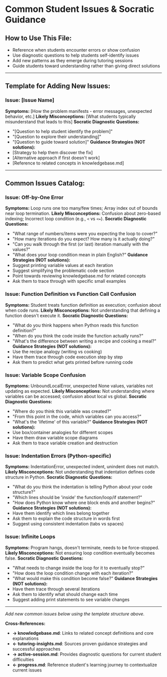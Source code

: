 <!-- Memory Bank File: Common Student Issues Catalog -->
<!-- Purpose: Catalog of common errors and Socratic diagnostic approaches -->
<!-- Update Frequency: When new error patterns emerge during tutoring -->
<!-- Cross-references: Links to knowledgebase.md for related concepts -->

# Common Student Issues & Socratic Guidance

## How to Use This File:
- Reference when students encounter errors or show confusion
- Use diagnostic questions to help students self-identify issues
- Add new patterns as they emerge during tutoring sessions
- Guide students toward understanding rather than giving direct solutions

---

## Template for Adding New Issues:

### Issue: [Issue Name]
**Symptoms:** [How the problem manifests - error messages, unexpected behavior, etc.]
**Likely Misconceptions:** [What students typically misunderstand that leads to this]
**Socratic Diagnostic Questions:**
- "[Question to help student identify the problem]"
- "[Question to explore their understanding]"
- "[Question to guide toward solution]"
**Guidance Strategies (NOT solutions):**
- [Strategy to help them discover the fix]
- [Alternative approach if first doesn't work]
- [Reference to related concepts in knowledgebase.md]

---

## Common Issues Catalog:

### Issue: Off-by-One Error
**Symptoms:** Loop runs one too many/few times; Array index out of bounds near loop termination.
**Likely Misconceptions:** Confusion about zero-based indexing; Incorrect loop condition (e.g., `<` vs `<=`).
**Socratic Diagnostic Questions:**
- "What range of numbers/items were you expecting the loop to cover?"
- "How many iterations do you expect? How many is it actually doing?"
- "Can you walk through the first (or last) iteration manually with the values?"
- "What does your loop condition mean in plain English?"
**Guidance Strategies (NOT solutions):**
- Suggest printing variable values at each iteration
- Suggest simplifying the problematic code section
- Point towards reviewing knowledgebase.md for related concepts
- Ask them to trace through with specific small examples

### Issue: Function Definition vs Function Call Confusion
**Symptoms:** Student treats function definition as execution; confusion about when code runs.
**Likely Misconceptions:** Not understanding that defining a function doesn't execute it.
**Socratic Diagnostic Questions:**
- "What do you think happens when Python reads this function definition?"
- "When do you think the code inside the function actually runs?"
- "What's the difference between writing a recipe and cooking a meal?"
**Guidance Strategies (NOT solutions):**
- Use the recipe analogy (writing vs cooking)
- Have them trace through code execution step by step
- Ask them to predict what gets printed before running code

### Issue: Variable Scope Confusion
**Symptoms:** UnboundLocalError, unexpected None values, variables not updating as expected.
**Likely Misconceptions:** Not understanding where variables can be accessed; confusion about local vs global.
**Socratic Diagnostic Questions:**
- "Where do you think this variable was created?"
- "From this point in the code, which variables can you access?"
- "What's the 'lifetime' of this variable?"
**Guidance Strategies (NOT solutions):**
- Use box/container analogies for different scopes
- Have them draw variable scope diagrams
- Ask them to trace variable creation and destruction

### Issue: Indentation Errors (Python-specific)
**Symptoms:** IndentationError, unexpected indent, unindent does not match.
**Likely Misconceptions:** Not understanding that indentation defines code structure in Python.
**Socratic Diagnostic Questions:**
- "What do you think the indentation is telling Python about your code structure?"
- "Which lines should be 'inside' the function/loop/if statement?"
- "How does Python know where one block ends and another begins?"
**Guidance Strategies (NOT solutions):**
- Have them identify which lines belong together
- Ask them to explain the code structure in words first
- Suggest using consistent indentation (tabs vs spaces)

### Issue: Infinite Loops
**Symptoms:** Program hangs, doesn't terminate, needs to be force-stopped.
**Likely Misconceptions:** Not ensuring loop condition eventually becomes false.
**Socratic Diagnostic Questions:**
- "What needs to change inside the loop for it to eventually stop?"
- "How does the loop condition change with each iteration?"
- "What would make this condition become false?"
**Guidance Strategies (NOT solutions):**
- Have them trace through several iterations
- Ask them to identify what should change each time
- Suggest adding print statements to see variable changes

---

*Add new common issues below using the template structure above.*

**Cross-References:**
- **→ knowledgebase.md**: Links to related concept definitions and core explanations
- **← tutoring-insights.md**: Sources proven guidance strategies and successful approaches
- **→ active-session.md**: Provides diagnostic questions for current student difficulties
- **← progress.md**: Reference student's learning journey to contextualize current issues
